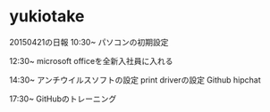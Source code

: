 # yukiotake
20150421の日報
10:30~ パソコンの初期設定

12:30~ microsoft officeを全新入社員に入れる

14:30~ アンチウイルスソフトの設定
       print driverの設定
       Github hipchat

17:30~ GitHubのトレーニング
